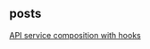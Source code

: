 

## posts

[API service composition with hooks](https://blog.feathersjs.com/api-service-composition-with-hooks-47af13aa6c01)